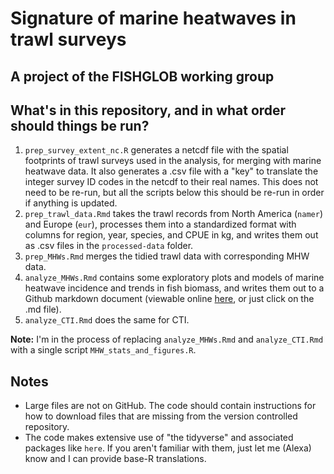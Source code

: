 # Signature of marine heatwaves in trawl surveys 

## A project of the FISHGLOB working group 

## What's in this repository, and in what order should things be run?

1. `prep_survey_extent_nc.R` generates a netcdf file with the spatial footprints of trawl surveys used in the analysis, for merging with marine heatwave data. It also generates a .csv file with a "key" to translate the integer survey ID codes in the netcdf to their real names. This does not need to be re-run, but all the scripts below this should be re-run in order if anything is updated.
1. `prep_trawl_data.Rmd` takes the trawl records from North America (`namer`) and Europe (`eur`), processes them into a standardized format with columns for region, year, species, and CPUE in kg, and writes them out as .csv files in the `processed-data` folder. 
1. `prep_MHWs.Rmd` merges the tidied trawl data with corresponding MHW data. 
1. `analyze_MHWs.Rmd` contains some exploratory plots and models of marine heatwave incidence and trends in fish biomass, and writes them out to a Github markdown document (viewable online [here](https://github.com/afredston/marine_heatwaves_trawl/blob/master/analyze_MHWs.md), or just click on the .md file).
1. `analyze_CTI.Rmd` does the same for CTI.

**Note:** I'm in the process of replacing `analyze_MHWs.Rmd` and `analyze_CTI.Rmd` with a single script `MHW_stats_and_figures.R`. 

## Notes

* Large files are not on GitHub. The code should contain instructions for how to download files that are missing from the version controlled repository. 
* The code makes extensive use of "the tidyverse" and associated packages like `here`. If you aren't familiar with them, just let me (Alexa) know and I can provide base-R translations. 